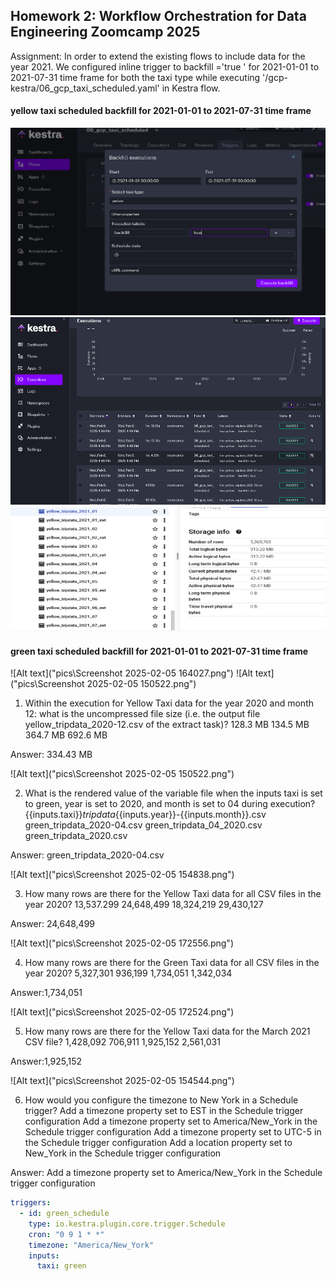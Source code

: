 ## Homework 2: Workflow Orchestration for Data Engineering Zoomcamp 2025

Assignment: In order to extend the existing flows to include data for the year 2021. We configured inline trigger to  backfill ='true ' for 2021-01-01 to 2021-07-31 time frame for both the taxi type while executing '/gcp-kestra/06_gcp_taxi_scheduled.yaml' in Kestra flow.



#### yellow taxi scheduled backfill for 2021-01-01 to 2021-07-31 time frame 

<img src="pics/Screenshot 2025-02-05 164224.png" alt="backfill" width="700" height="300">

<img src="pics/Screenshot 2025-02-05 165335.png" alt="yellow taxi" width="700" height="300">

<img src="pics/Screenshot 2025-02-05 165320.png" alt="yellow taxi" width="700" height="200">


#### green taxi scheduled backfill for 2021-01-01 to 2021-07-31 time frame 

![Alt text]("pics\Screenshot 2025-02-05 164027.png")
![Alt text]("pics\Screenshot 2025-02-05 150522.png")



1. Within the execution for Yellow Taxi data for the year 2020 and month 12: what is the uncompressed file size (i.e. the output file yellow_tripdata_2020-12.csv of the extract task)?
128.3 MB
134.5 MB
364.7 MB
692.6 MB

Answer: 334.43 MB

![Alt text]("pics\Screenshot 2025-02-05 150522.png")


2. What is the rendered value of the variable file when the inputs taxi is set to green, year is set to 2020, and month is set to 04 during execution?
{{inputs.taxi}}_tripdata_{{inputs.year}}-{{inputs.month}}.csv
green_tripdata_2020-04.csv
green_tripdata_04_2020.csv
green_tripdata_2020.csv

Answer: green_tripdata_2020-04.csv

![Alt text]("pics\Screenshot 2025-02-05 154838.png")


3. How many rows are there for the Yellow Taxi data for all CSV files in the year 2020?
13,537.299
24,648,499
18,324,219
29,430,127

Answer: 24,648,499

![Alt text]("pics\Screenshot 2025-02-05 172556.png")

4. How many rows are there for the Green Taxi data for all CSV files in the year 2020?
5,327,301
936,199
1,734,051
1,342,034

Answer:1,734,051

![Alt text]("pics\Screenshot 2025-02-05 172524.png")


5. How many rows are there for the Yellow Taxi data for the March 2021 CSV file?
1,428,092
706,911
1,925,152
2,561,031

Answer:1,925,152

![Alt text]("pics\Screenshot 2025-02-05 154544.png")


6. How would you configure the timezone to New York in a Schedule trigger?
Add a timezone property set to EST in the Schedule trigger configuration
Add a timezone property set to America/New_York in the Schedule trigger configuration
Add a timezone property set to UTC-5 in the Schedule trigger configuration
Add a location property set to New_York in the Schedule trigger configuration

Answer: Add a timezone property set to America/New_York in the Schedule trigger configuration

```yaml
triggers:
  - id: green_schedule
    type: io.kestra.plugin.core.trigger.Schedule
    cron: "0 9 1 * *"
    timezone: "America/New_York" 
    inputs:
      taxi: green
```
